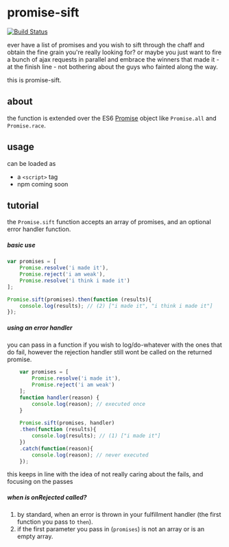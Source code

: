 # promise-sift
[![Build Status](https://travis-ci.org/bowofolaf/promise-sift.svg?branch=master)](https://travis-ci.org/bowofolaf/promise-sift)


ever have a list of promises and you wish to sift through the chaff and obtain the fine grain you're really looking for? 
or maybe you just want to fire a bunch of ajax requests in parallel and embrace the winners that made it - at the finish line - not bothering about the guys who fainted along the way.

this is promise-sift.

## about
the function is extended over the ES6 [Promise][promise] object like `Promise.all` and `Promise.race`.

[promise]: https://developer.mozilla.org/en-US/docs/Web/JavaScript/Reference/Global_Objects/Promise


## usage

can be loaded as
- a `<script>` tag
- npm coming soon

## tutorial
the `Promise.sift` function accepts an array of promises, and an optional error handler function. 


##### basic use

```javascript
var promises = [
    Promise.resolve('i made it'),
    Promise.reject('i am weak'),
    Promise.resolve('i think i made it')
];

Promise.sift(promises).then(function (results){
    console.log(results); // (2) ["i made it", "i think i made it"]
});
```

##### using an error handler
you can pass in a function if you wish to log/do-whatever with the ones that do fail, however the rejection handler still wont be called on the returned promise.
```javascript
    var promises = [
        Promise.resolve('i made it'),
        Promise.reject('i am weak')
    ];
    function handler(reason) {
        console.log(reason); // executed once
    }
    
    Promise.sift(promises, handler)
    .then(function (results){
        console.log(results); // (1) ["i made it"]
    })
    .catch(function(reason){
        console.log(reason); // never executed
    });
```
this keeps in line with the idea of not really caring about the fails, and focusing on the passes

##### when is onRejected called?

1. by standard, when an error is thrown in your fulfillment handler (the first function you pass to `then`).
2. if the first parameter you pass in (`promises`) is not an array or is an empty array.
